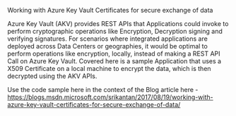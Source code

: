 Working with Azure Key Vault Certificates for secure exchange of data  

Azure Key Vault (AKV) provides REST APIs that Applications could invoke to perform cryptographic operations like Encryption, Decryption signing and verifying signatures. For scenarios where integrated applications are deployed across Data Centers or geographies, it would be optimal to perform operations like encryption, locally, instead of making a REST API Call on Azure Key Vault. Covered here is a sample Application that uses a X509 Certificate on a local machine to encrypt the data, which is then decrypted using the AKV APIs.

Use the code sample here in the context of the Blog article here - https://blogs.msdn.microsoft.com/srikantan/2017/08/19/working-with-azure-key-vault-certificates-for-secure-exchange-of-data/

